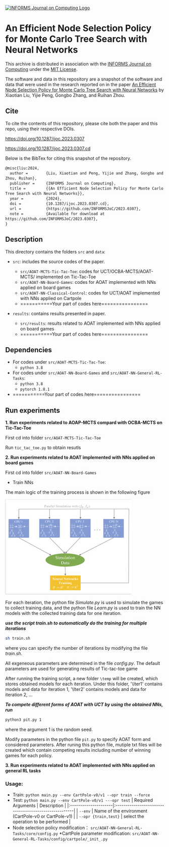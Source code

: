 [![INFORMS Journal on Computing Logo](https://INFORMSJoC.github.io/logos/INFORMS_Journal_on_Computing_Header.jpg)](https://pubsonline.informs.org/journal/ijoc)

# An Efficient Node Selection Policy for Monte Carlo Tree Search with Neural Networks
This archive is distributed in association with the [INFORMS Journal on
Computing](https://pubsonline.informs.org/journal/ijoc) under the [MIT License](LICENSE.txt).

The software and data in this repository are a snapshot of the software and data
that were used in the research reported on in the paper
[An Efficient Node Selection Policy for Monte Carlo Tree Search with Neural Networks](https://doi.org/10.1287/ijoc.2023.0307) by Xiaotian Liu, Yijie Peng, Gongbo Zhang, and Ruihan Zhou.


## Cite

To cite the contents of this repository, please cite both the paper and this repo, using their respective DOIs.

https://doi.org/10.1287/ijoc.2023.0307

https://doi.org/10.1287/ijoc.2023.0307.cd

Below is the BibTex for citing this snapshot of the repository.

```
@misc{liu:2024,
  author =        {Liu, Xiaotian and Peng, Yijie and Zhang, Gongbo and Zhou, Ruihan},
  publisher =     {INFORMS Journal on Computing},
  title =         {{An Efficient Node Selection Policy for Monte Carlo Tree Search with Neural Networks}},
  year =          {2024},
  doi =           {10.1287/ijoc.2023.0307.cd},
  url =           {https://github.com/INFORMSJoC/2023.0307},
  note =          {Available for download at https://github.com/INFORMSJoC/2023.0307},
}  
```

## Description

This directory contains the folders `src` and `data`:
- `src`: includes the source codes of the paper.
  - `src/AOAT-MCTS-Tic-Tac-Toe`: codes for UCT/OCBA-MCTS/AOAT-MCTS/ implemented on Tic-Tac-Toe
  - `src/AOAT-NN-Board-Games`: codes for AOAT implemented with NNs applied on board games
  - `src/AOAT-NN-Classical-Control`: codes for UCT/AOAT implemented with NNs applied on Cartpole
  - ===========Your part of codes here================
  
- `results`: contains results presented in paper.
  - `src/results`: results related to AOAT implemented with NNs applied on board games
  - ===========Your part of codes here================

## Dependencies

- For codes under `src/AOAT-MCTS-Tic-Tac-Toe`:
  - `python 3.8`
- For codes under `src/AOAT-NN-Board-Games` and `src/AOAT-NN-General-RL-Tasks`:
  - `python 3.8`
  - `pytorch 1.8.1`
-  ===========Your part of codes here================

## Run experiments

**1. Run experiments related to AOAP-MCTS compard with OCBA-MCTS on Tic-Tac-Toe**

First cd into folder `src/AOAT-MCTS-Tic-Tac-Toe`

Run `tic_tac_toe.py` to obtain resutls

**2. Run experiments related to AOAT implemented with NNs applied on board games**

First cd into folder `src/AOAT-NN-Board-Games`

- Train NNs

The main logic of the training process is shown in the following figure

<img src="https://github.com/xiaotianliu01/AOAP-Value-Network-MCTS/blob/master/diagram.png" width="400" height="300">

For each iteration, the python file *Simulate.py* is used to simulate the games to collect training data, and the python file *Learn.py* is used to train the NN models with the collected training data for one iteration.

***use the script *train.sh* to automatically do the training for multiple iterations***
```Bash
sh train.sh
```
where you can specify the number of iterations by modifying the file *train.sh*.

All exgeneous parameters are determined in the file *config.py*. The default parameters are used for generating results of Tic-tac-toe game

After running the training script, a new folder `\temp` will be created, which stores obtained models for each iteration. Under this folder, '\Iter1' contains models and data for iteration 1, '\Iter2' contains models and data for iteration 2, ...

***To compete different forms of AOAT with UCT by using the obtained NNs, run***
```Bash
python3 pit.py 1
```
where the argument 1 is the random seed.

Modify parameters in the python file `pit.py` to specify AOAT form and considered parameters. After runing this python file, mutiple txt files will be created which contain competing results including number of winning games for each policy. 

**3. Run experiments related to AOAT implemented with NNs applied on general RL tasks**

### Usage:
* Train: ```python main.py --env CartPole-v0/v1 --opr train --force ```
* Test: ```python main.py --env CartPole-v0/v1 ---opr test```
| Required Arguments   | Description                                           |
|:---------------------|:------------------------------------------------------|
| `--env`              | Name of the environment  (CartPole-v0 or CartPole-v1) |
| `--opr {train,test}` | select the operation to be performed                  |
* Node selection policy modification： ```src/AOAT-NN-General-RL-Tasks/core/config.py```
*CartPole parameter modification: ```src/AOAT-NN-General-RL-Tasks/config/cartpole/_init_.py```

